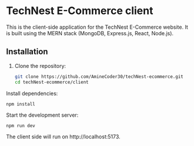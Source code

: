 
# TechNest E-Commerce client

This is the client-side application for the TechNest E-Commerce website. It is built using the MERN stack (MongoDB, Express.js, React, Node.js).



## Installation

1. Clone the repository:
   ```bash
   git clone https://github.com/AmineCoder30/techNest-ecommerce.git
   cd techNest-ecommerce/client
Install dependencies:
 
    npm install


Start the development server:

    npm run dev
The client side will run on http://localhost:5173.
